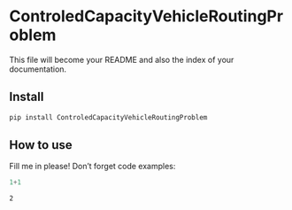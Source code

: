 # ControledCapacityVehicleRoutingProblem

<!-- WARNING: THIS FILE WAS AUTOGENERATED! DO NOT EDIT! -->

This file will become your README and also the index of your
documentation.

## Install

``` sh
pip install ControledCapacityVehicleRoutingProblem
```

## How to use

Fill me in please! Don’t forget code examples:

``` python
1+1
```

    2
